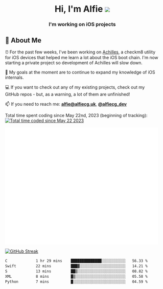 <h1 align="center">Hi, I'm Alfie <img src="https://raw.githubusercontent.com/MartinHeinz/MartinHeinz/master/wave.gif" width="30px"></h1>
<h3 align="center">I'm working on iOS projects</h3>


## 📖 About Me

⏰ For the past few weeks, I've been working on [Achilles](https://github.com/alfiecg24/Achilles), a checkm8 utility for iOS devices that helped me learn a lot about the iOS boot chain. I'm now starting a private project so development of Achilles will slow down.

🎯 My goals at the moment are to  continue to expand my knowledge of iOS internals.

💻 If you want to check out any of my existing projects, check out my GitHub repos - but, as a warning, a lot of them are unfinished!

📫 If you need to reach me: **alfie@alfiecg.uk**, **[@alfiecg_dev](https://twitter.com/alfiecg_dev)**

Total time spent coding since May 22nd, 2023 (beginning of tracking): <a href="https://wakatime.com/@61592169-b9cf-4af8-b6fa-8ac7d4369b01"><img src="https://wakatime.com/badge/user/61592169-b9cf-4af8-b6fa-8ac7d4369b01.svg" alt="Total time coded since May 22 2023" /></a>


<img align="center" src="/github-metrics.svg" alt="Metrics" width="500">

[![GitHub Streak](https://streak-stats.demolab.com/?user=alfiecg24)](https://git.io/streak-stats)

<!--START_SECTION:waka-->

```txt
C             1 hr 29 mins    ██████████████░░░░░░░░░░░   56.33 %
Swift         22 mins         ███▓░░░░░░░░░░░░░░░░░░░░░   14.21 %
S             13 mins         ██▒░░░░░░░░░░░░░░░░░░░░░░   08.82 %
XML           8 mins          █▒░░░░░░░░░░░░░░░░░░░░░░░   05.58 %
Python        7 mins          █░░░░░░░░░░░░░░░░░░░░░░░░   04.59 %
```

<!--END_SECTION:waka-->
